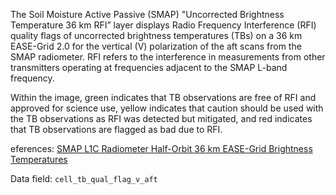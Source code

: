 The Soil Moisture Active Passive (SMAP) "Uncorrected Brightness Temperature 36 km RFI” layer displays Radio Frequency Interference (RFI) quality flags of uncorrected brightness temperatures (TBs) on a 36 km EASE-Grid 2.0 for the vertical (V) polarization of the aft scans from the SMAP radiometer. RFI refers to the interference in measurements from other transmitters operating at frequencies adjacent to the SMAP L-band frequency.

Within the image, green indicates that TB observations are free of RFI and approved for science use, yellow indicates that caution should be used with the TB observations as RFI was detected but mitigated, and red indicates that TB observations are flagged as bad due to RFI.

eferences: [SMAP L1C Radiometer Half-Orbit 36 km EASE-Grid Brightness Temperatures](https://nsidc.org/data/SPL1CTB)

Data field: `cell_tb_qual_flag_v_aft`
